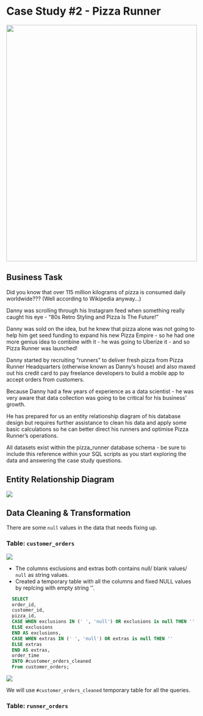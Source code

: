 # Case Study #2 - Pizza Runner
<img src="https://8weeksqlchallenge.com/images/case-study-designs/2.png" height=620 width=500 />

## Business Task
Did you know that over 115 million kilograms of pizza is consumed daily worldwide??? (Well according to Wikipedia anyway…)

Danny was scrolling through his Instagram feed when something really caught his eye - “80s Retro Styling and Pizza Is The Future!”

Danny was sold on the idea, but he knew that pizza alone was not going to help him get seed funding to expand his new Pizza Empire - so he had one more genius idea to combine with it - he was going to Uberize it - and so Pizza Runner was launched!

Danny started by recruiting “runners” to deliver fresh pizza from Pizza Runner Headquarters (otherwise known as Danny’s house) and also maxed out his credit card to pay freelance developers to build a mobile app to accept orders from customers.

Because Danny had a few years of experience as a data scientist - he was very aware that data collection was going to be critical for his business’ growth.

He has prepared for us an entity relationship diagram of his database design but requires further assistance to clean his data and apply some basic calculations so he can better direct his runners and optimise Pizza Runner’s operations.

All datasets exist within the pizza_runner database schema - be sure to include this reference within your SQL scripts as you start exploring the data and answering the case study questions.

## Entity Relationship Diagram
<img src="https://github.com/manaswipatil/8-Week-SQL-Challenges/assets/50437663/e8ebc37a-1e29-4929-90ce-006fe534040f" />

## Data Cleaning & Transformation
There are some `null` values in the data that needs fixing up.

### Table: `customer_orders`
<img src="https://github.com/manaswipatil/8-Week-SQL-Challenges/assets/50437663/f63e1bcf-1b00-4a46-8faf-774199d5ed5c" />

- The columns exclusions and extras both contains null/ blank values/ `null` as string values.
- Created a temporary table with all the columns and fixed NULL values by replcing with empty string ''.

```sql
  SELECT
  order_id,
  customer_id,
  pizza_id,
  CASE WHEN exclusions IN (' ', 'null') OR exclusions is null THEN ''
  ELSE exclusions
  END AS exclusions,
  CASE WHEN extras IN (' ', 'null') OR extras is null THEN ''
  ELSE extras
  END AS extras,
  order_time
  INTO #customer_orders_cleaned
  From customer_orders;
```
<img src="https://github.com/manaswipatil/8-Week-SQL-Challenges/assets/50437663/9f2ae440-94d4-4dec-9afa-13dd8c6f1760" />

We will use `#customer_orders_cleaned` temporary table for all the queries.

### Table: `runner_orders`


